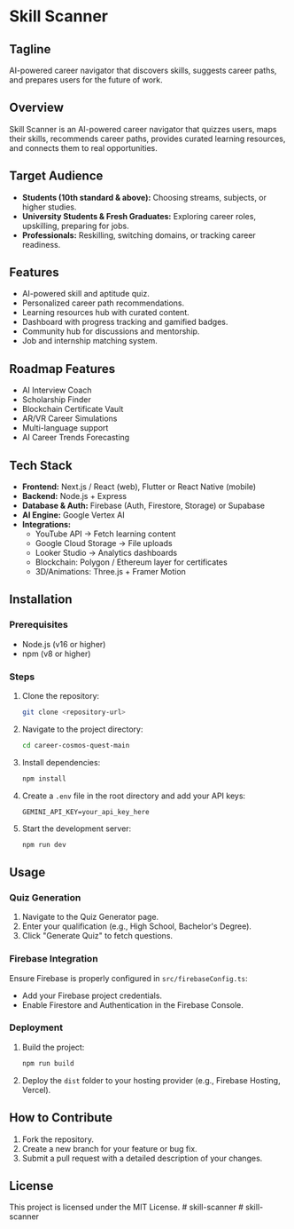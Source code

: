 # Skill Scanner

## Tagline
AI-powered career navigator that discovers skills, suggests career paths, and prepares users for the future of work.

## Overview
Skill Scanner is an AI-powered career navigator that quizzes users, maps their skills, recommends career paths, provides curated learning resources, and connects them to real opportunities.

## Target Audience
- **Students (10th standard & above):** Choosing streams, subjects, or higher studies.
- **University Students & Fresh Graduates:** Exploring career roles, upskilling, preparing for jobs.
- **Professionals:** Reskilling, switching domains, or tracking career readiness.

## Features
- AI-powered skill and aptitude quiz.
- Personalized career path recommendations.
- Learning resources hub with curated content.
- Dashboard with progress tracking and gamified badges.
- Community hub for discussions and mentorship.
- Job and internship matching system.

## Roadmap Features
- AI Interview Coach
- Scholarship Finder
- Blockchain Certificate Vault
- AR/VR Career Simulations
- Multi-language support
- AI Career Trends Forecasting

## Tech Stack
- **Frontend:** Next.js / React (web), Flutter or React Native (mobile)
- **Backend:** Node.js + Express
- **Database & Auth:** Firebase (Auth, Firestore, Storage) or Supabase
- **AI Engine:** Google Vertex AI
- **Integrations:**
  - YouTube API → Fetch learning content
  - Google Cloud Storage → File uploads
  - Looker Studio → Analytics dashboards
  - Blockchain: Polygon / Ethereum layer for certificates
  - 3D/Animations: Three.js + Framer Motion

## Installation

### Prerequisites
- Node.js (v16 or higher)
- npm (v8 or higher)

### Steps
1. Clone the repository:
   ```bash
   git clone <repository-url>
   ```
2. Navigate to the project directory:
   ```bash
   cd career-cosmos-quest-main
   ```
3. Install dependencies:
   ```bash
   npm install
   ```
4. Create a `.env` file in the root directory and add your API keys:
   ```env
   GEMINI_API_KEY=your_api_key_here
   ```
5. Start the development server:
   ```bash
   npm run dev
   ```

## Usage

### Quiz Generation
1. Navigate to the Quiz Generator page.
2. Enter your qualification (e.g., High School, Bachelor's Degree).
3. Click "Generate Quiz" to fetch questions.

### Firebase Integration
Ensure Firebase is properly configured in `src/firebaseConfig.ts`:
- Add your Firebase project credentials.
- Enable Firestore and Authentication in the Firebase Console.

### Deployment
1. Build the project:
   ```bash
   npm run build
   ```
2. Deploy the `dist` folder to your hosting provider (e.g., Firebase Hosting, Vercel).

## How to Contribute
1. Fork the repository.
2. Create a new branch for your feature or bug fix.
3. Submit a pull request with a detailed description of your changes.

## License
This project is licensed under the MIT License.
#   s k i l l - s c a n n e r  
 #   s k i l l - s c a n n e r  
 